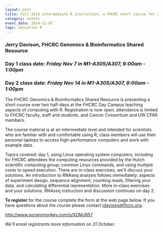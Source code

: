 ```yaml
---
layout: post
title: Fall 2014 intermediate R instruction, a FHCRC short course for scientists
category: events
event_date: 2014-11-07
tags: education R
---
```


### Jerry Davison, FHCRC Genomics & Bioinformatics Shared Resource

### **Day 1 class date:** *Friday Nov 7 in M1-A305/A307, 9:00am - 1:00pm*

### **Day 2 class date:** *Friday Nov 14 in M1-A305/A307, 9:00am - 1:00pm*


The FHCRC Genomics & Bioinformatics Shared Resource is presenting a
short course over two half-days at the FHCRC Day Campus teaching
aspects of computing with R. Registration is now open, attendance is
limited to FHCRC faculty, staff and students, and Cancer Consortium
and UW CFAR members.

The course material is at an intermediate level and intended for
scientists who are familiar with and comfortable using R; class
members will use their personal laptops to access high-performance
computers and work with example data.

Topics covered: day 1, using Linux operating system computers,
including for FHCRC attendees the computing resources provided by the
Hutch scientific computing group; common Linux commands, and using
multiple cores to speed execution. There are in-class exercises, we'll
discuss your solutions. An introduction to RNAseq analysis follows
immediately: aspects of experiment design, sequence alignment,
counting reads, filtering your data, and calculating differential
representation.  More in-class exercises and your solutions.  RNAseq
instruction and discussion continues on day 2.

**To register** for the course complete the form at the web
page below.  If you have questions about the course please contact
<jdavison@fhcrc.org>.

<http://www.surveymonkey.com/s/XDMJ857>

*We'll email registrants more information on 31 October.*
